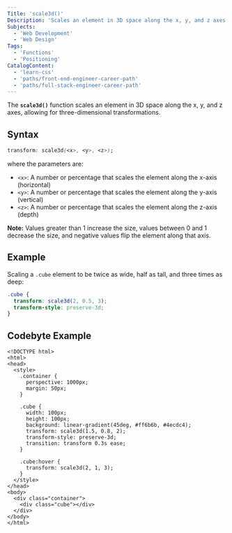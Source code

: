 ```yaml
---
Title: 'scale3d()'
Description: 'Scales an element in 3D space along the x, y, and z axes.'
Subjects:
  - 'Web Development'
  - 'Web Design'
Tags:
  - 'Functions'
  - 'Positioning'
CatalogContent:
  - 'learn-css'
  - 'paths/front-end-engineer-career-path'
  - 'paths/full-stack-engineer-career-path'
---
```


The **`scale3d()`** function scales an element in 3D space along the x, y, and z axes, allowing for three-dimensional transformations.

## Syntax

```css
transform: scale3d(<x>, <y>, <z>);
```

where the parameters are:

- `<x>`: A number or percentage that scales the element along the x-axis (horizontal)
- `<y>`: A number or percentage that scales the element along the y-axis (vertical)
- `<z>`: A number or percentage that scales the element along the z-axis (depth)

**Note:** Values greater than 1 increase the size, values between 0 and 1 decrease the size, and negative values flip the element along that axis.

## Example

Scaling a `.cube` element to be twice as wide, half as tall, and three times as deep:

```css
.cube {
  transform: scale3d(2, 0.5, 3);
  transform-style: preserve-3d;
}
```

## Codebyte Example

```codebyte/css
<!DOCTYPE html>
<html>
<head>
  <style>
    .container {
      perspective: 1000px;
      margin: 50px;
    }

    .cube {
      width: 100px;
      height: 100px;
      background: linear-gradient(45deg, #ff6b6b, #4ecdc4);
      transform: scale3d(1.5, 0.8, 2);
      transform-style: preserve-3d;
      transition: transform 0.3s ease;
    }

    .cube:hover {
      transform: scale3d(2, 1, 3);
    }
  </style>
</head>
<body>
  <div class="container">
    <div class="cube"></div>
  </div>
</body>
</html>
```
